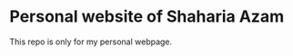 Personal website of Shaharia Azam
=================================

This repo is only for my personal webpage.
